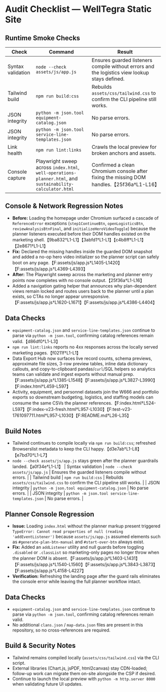 # Audit Checklist — WellTegra Static Site

## Runtime Smoke Checks

| Check | Command | Result |
| ----- | ------- | ------ |
| Syntax validation | `node --check assets/js/app.js` | Ensures guarded listeners compile without errors and the logistics view lookup stays defined. |
| Tailwind build | `npm run build:css` | Rebuilds `assets/css/tailwind.css` to confirm the CLI pipeline still works. |
| JSON integrity | `python -m json.tool equipment-catalog.json` | No parse errors. |
| JSON integrity | `python -m json.tool service-line-templates.json` | No parse errors. |
| Link health | `npm run lint:links` | Crawls the local preview for broken anchors and assets. |
| Console capture | Playwright sweep across `index.html`, `well-operations-planner.html`, and `sustainability-calculator.html` | Confirmed a clean Chromium console after fixing the missing DOM handles.【25f36a†L1-L16】 |

## Console & Network Regression Notes

- **Before:** Loading the homepage under Chromium surfaced a cascade of `ReferenceError` exceptions (`step1ContinueBtn`, `openLogisticsBtn`, `reviewAnalysisBtnFinal`, and `initializeHeroVideoToggle`) because the planner listeners executed before their DOM handles existed on the marketing shell.【9ba832†L1-L1】【3abfd1†L1-L1】【c4b8ff†L1-L1】【2e8671†L1-L1】
- **Fix:** Declared the missing handles inside the guarded DOM snapshot and added a no-op hero video initializer so the planner script can safely boot on any page.【F:assets/js/app.js†L1405-L1420】【F:assets/js/app.js†L4369-L4393】
- **After:** The Playwright sweep across the marketing and planner entry points now completes with no console output.【25f36a†L1-L16】
- Added a navigation gating helper that announces why plan-dependent views remain locked and routes users back to the planner until a plan exists, so CTAs no longer appear unresponsive.【F:assets/js/app.js†L1620-L1671】【F:assets/js/app.js†L4386-L4404】

## Data Checks

- `equipment-catalog.json` and `service-line-templates.json` continue to parse via `python -m json.tool`, confirming catalog references remain valid.【d86df0†L1-L3】
- `npm run lint:links` reports no 4xx responses across the locally served marketing pages.【f0211f†L1-L1】
- Data Export Hub now surfaces live record counts, schema previews, approximate file sizes, 3-row preview tables, inline data dictionary callouts, and copy-to-clipboard pandas/<code>curl</code>/SQL helpers so analytics teams can validate and ingest exports without manual prep.【F:assets/js/app.js†L1385-L1548】【F:assets/js/app.js†L3827-L3990】【F:index.html†L459-L597】
- Activity, equipment, and personnel datasets join the W666 and portfolio exports so downstream budgeting, logistics, and staffing models can consume the same CSVs the planner references.【F:index.html†L524-L597】【F:index-v23-fresh.html†L957-L1030】【F:test-v23-1761097711.html†L957-L1030】【F:README.md†L26-L35】

## Build Notes

- Tailwind continues to compile locally via `npm run build:css`; refreshed Browserslist metadata to keep the CLI happy.【d3e7ab†L1-L8】【e7bd70†L1-L7】
- `node --check assets/js/app.js` stays green after the planner guardrails landed.【a0f34e†L1-L1】
| Syntax validation | `node --check assets/js/app.js` | Ensures the guarded listeners compile without errors. |
| Tailwind build | `npm run build:css` | Rebuilds `assets/css/tailwind.css` to confirm the CLI pipeline still works. |
| JSON integrity | `python -m json.tool equipment-catalog.json` | No parse errors. |
| JSON integrity | `python -m json.tool service-line-templates.json` | No parse errors. |

## Planner Console Regression

- **Issue:** Loading `index.html` without the planner markup present triggered `TypeError: Cannot read properties of null (reading 'addEventListener')` because `assets/js/app.js` assumed elements such as `#generate-plan-btn-manual` and `#start-over-btn` always exist.
- **Fix:** Added an `addListener` utility and null guards before toggling `.disabled` or `.classList` so marketing-only pages no longer throw when the planner DOM is absent.【F:assets/js/app.js†L1403-L1431】【F:assets/js/app.js†L1540-L1560】【F:assets/js/app.js†L3843-L3873】【F:assets/js/app.js†L4158-L4227】
- **Verification:** Refreshing the landing page after the guard rails eliminates the console error while leaving the full planner workflow intact.

## Data Checks

- `equipment-catalog.json` and `service-line-templates.json` continue to parse via `python -m json.tool`, confirming catalog references remain valid.
- No additional `clans.json` / `map-data.json` files are present in this repository, so no cross-references are required.

## Build & Security Notes

- Tailwind remains compiled locally (`assets/css/tailwind.css`) via the CLI script.
- External libraries (Chart.js, jsPDF, html2canvas) stay CDN-loaded; follow-up work can migrate them on-site alongside the CSP if desired.
- Continue to launch the local preview with `python -m http.server 8000` when validating future UI updates.
